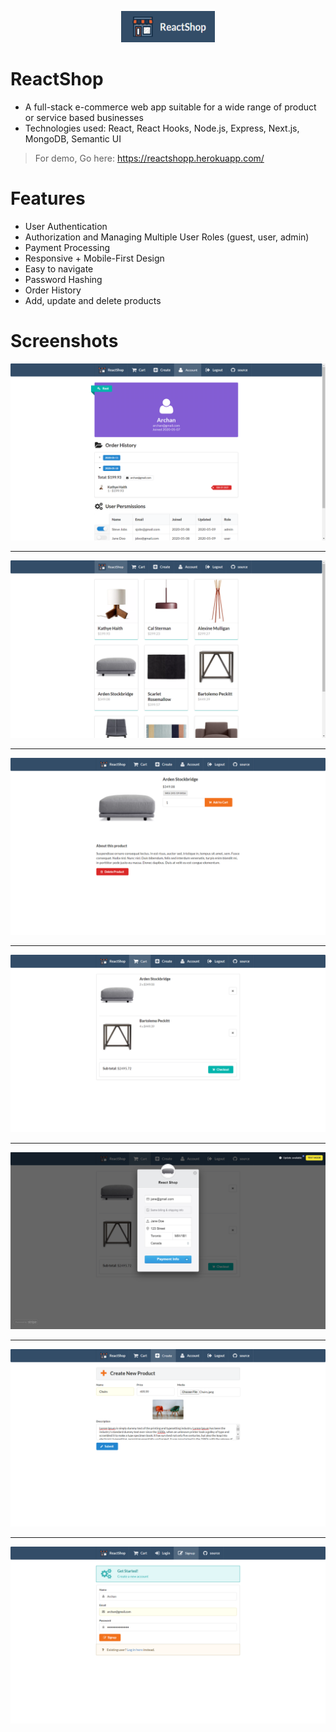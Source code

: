 <p align="center"><img height="50" width="150" src="https://github.com/archanshahh/react-shop/blob/master/screenshots/icon.png"/></p>


ReactShop
===
- A full-stack e-commerce web app suitable for a wide range of product or service based businesses
- Technologies used: React, React Hooks, Node.js, Express, Next.js, MongoDB, Semantic UI
> For demo, Go here: https://reactshopp.herokuapp.com/

Features
===
- User Authentication
- Authorization and Managing Multiple User Roles (guest, user, admin)
- Payment Processing
- Responsive + Mobile-First Design
- Easy to navigate
- Password Hashing
- Order History
- Add, update and delete products

Screenshots
===
![Image 7](https://github.com/archanshahh/react-shop/blob/master/screenshots/Account%20page.png)

---

![Image 1](https://github.com/archanshahh/react-shop/blob/master/screenshots/Home%20page.png) 

---

![Image 2](https://github.com/archanshahh/react-shop/blob/master/screenshots/Product.png)

---

![Image 3](https://github.com/archanshahh/react-shop/blob/master/screenshots/Cart.png)

---

![Image 4](https://github.com/archanshahh/react-shop/blob/master/screenshots/Checkout.png)

---

![Image 5](https://github.com/archanshahh/react-shop/blob/master/screenshots/Add%20product.png)

---

![Image 6](https://github.com/archanshahh/react-shop/blob/master/screenshots/Signup.png)
